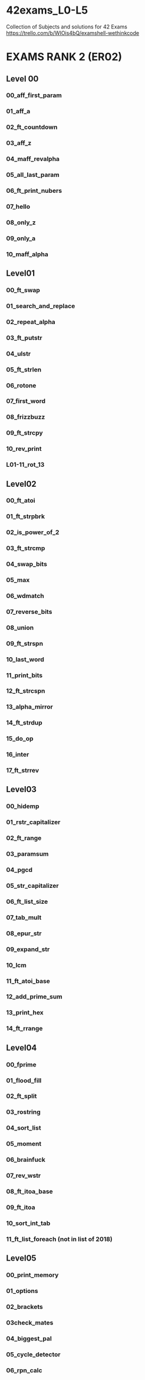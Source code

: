 # 42exams_L0-L5
Collection of Subjects and solutions for 42 Exams
https://trello.com/b/WIOis4bQ/examshell-wethinkcode


# EXAMS RANK 2 (ER02)

## Level 00
### 00_aff_first_param
### 01_aff_a
### 02_ft_countdown
### 03_aff_z
### 04_maff_revalpha
### 05_all_last_param
### 06_ft_print_nubers
### 07_hello
### 08_only_z
### 09_only_a
### 10_maff_alpha

## Level01
### 00_ft_swap
### 01_search_and_replace
### 02_repeat_alpha
### 03_ft_putstr
### 04_ulstr
### 05_ft_strlen
### 06_rotone
### 07_first_word
### 08_frizzbuzz
### 09_ft_strcpy
### 10_rev_print
### L01-11_rot_13


## Level02
### 00_ft_atoi
### 01_ft_strpbrk
### 02_is_power_of_2
### 03_ft_strcmp
### 04_swap_bits
### 05_max
### 06_wdmatch
### 07_reverse_bits
### 08_union
### 09_ft_strspn
### 10_last_word
### 11_print_bits
### 12_ft_strcspn
### 13_alpha_mirror
### 14_ft_strdup
### 15_do_op
### 16_inter
### 17_ft_strrev

## Level03
### 00_hidemp
### 01_rstr_capitalizer
### 02_ft_range
### 03_paramsum
### 04_pgcd
### 05_str_capitalizer
### 06_ft_list_size
### 07_tab_mult
### 08_epur_str
### 09_expand_str
### 10_lcm
### 11_ft_atoi_base
### 12_add_prime_sum
### 13_print_hex
### 14_ft_rrange

## Level04
### 00_fprime
### 01_flood_fill
### 02_ft_split
### 03_rostring
### 04_sort_list
### 05_moment
### 06_brainfuck
### 07_rev_wstr
### 08_ft_itoa_base
### 09_ft_itoa
### 10_sort_int_tab
### 11_ft_list_foreach (not in list of 2018)

## Level05
### 00_print_memory
### 01_options
### 02_brackets
### 03check_mates
### 04_biggest_pal
### 05_cycle_detector
### 06_rpn_calc
